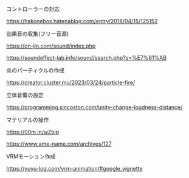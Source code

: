 コントローラーの対応

https://hakonebox.hatenablog.com/entry/2018/04/15/125152


効果音の収集(フリー音源)

https://on-jin.com/sound/index.php

https://soundeffect-lab.info/sound/search.php?s=%E7%81%AB



炎のパーティクルの作成

https://creator.cluster.mu/2023/03/24/particle-fire/



立体音響の設定

https://programming.sincoston.com/unity-change-loudness-distance/

マテリアルの操作

https://00m.in/wZbip

https://www.ame-name.com/archives/127

VRMモーション作成

https://yuyu-log.com/vrm-animation/#google_vignette
